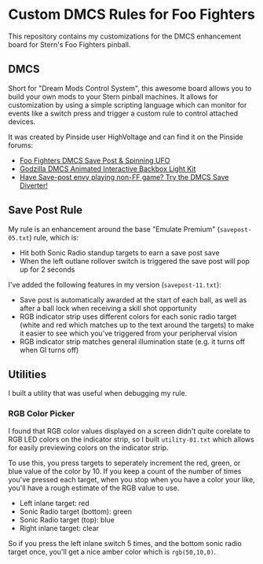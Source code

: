 # Custom DMCS Rules for Foo Fighters

This repository contains my customizations for the DMCS enhancement board for Stern's Foo Fighters pinball.

## DMCS

Short for "Dream Mods Control System", this awesome board allows you to build your own mods to your Stern pinball machines. It allows for customization by using a simple scripting language which can monitor for events like a switch press and trigger a custom rule to control attached devices.

It was created by Pinside user HighVoltage and can find it on the Pinside forums:

* [Foo Fighters DMCS Save Post & Spinning UFO](https://pinside.com/pinball/forum/topic/foo-fighters-dmcs-save-post-and-spinning-ufo-mods)
* [Godzilla DMCS Animated Interactive Backbox Light Kit](https://pinside.com/pinball/forum/topic/godzilla-dmcs-mods-xilien-saucer-heatray-diverter-burning-building)
* [Have Save-post envy playing non-FF game? Try the DMCS Save Diverter!
](https://pinside.com/pinball/forum/topic/have-save-post-envy-playing-non-ff-game-try-the-dmcs-save-diverter)

## Save Post Rule

My rule is an enhancement around the base "Emulate Premium" (`savepost-05.txt`) rule, which is:

* Hit both Sonic Radio standup targets to earn a save post save
* When the left outlane rollover switch is triggered the save post will pop up for 2 seconds

I've added the following features in my version (`savepost-11.txt`):

* Save post is automatically awarded at the start of each ball, as well as after a ball lock when receiving a skill shot opportunity
* RGB indicator strip uses different colors for each sonic radio target (white and red which matches up to the text around the targets) to make it easier to see which you've triggered from your peripherval vision
* RGB indicator strip matches general illumination state (e.g. it turns off when GI turns off)

## Utilities

I built a utility that was useful when debugging my rule.

### RGB Color Picker

I found that RGB color values displayed on a screen didn't quite corelate to RGB LED colors on the indicator strip, so I built `utility-01.txt` which allows for easily previewing colors on the indicator strip.

To use this, you press targets to seperately increment the red, green, or blue value of the color by 10. If you keep a count of the number of times you've pressed each target, when you stop when you have a color your like, you'll have a rough estimate of the RGB value to use.

* Left inlane target: red
* Sonic Radio target (bottom): green
* Sonic Radio target (top): blue
* Right inlane target: clear

So if you press the left inlane switch 5 times, and the bottom sonic radio target once, you'll get a nice amber color which is `rgb(50,10,0)`.
